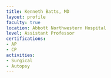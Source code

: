 ```yaml
---
title: Kenneth Batts, MD
layout: profile
faculty: true
location: Abbott Northwestern Hospital
level: Assistant Professor
certifications:
- AP
- CP
activities:
- Surgical
- Autopsy
---
```

